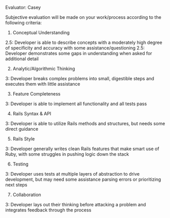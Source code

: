 Evaluator: Casey

Subjective evaluation will be made on your work/process according to the following criteria:

1. Conceptual Understanding

2.5: Developer is able to describe concepts with a moderately high degree of specificity and accuracy with some assistance/questioning
2.5: Developer demonstrates some gaps in understanding when asked for additional detail

2. Analytic/Algorithmic Thinking

3: Developer breaks complex problems into small, digestible steps and executes them with little assistance

3. Feature Completeness

3: Developer is able to implement all functionality and all tests pass

4. Rails Syntax & API

3: Developer is able to utilize Rails methods and structures, but needs some direct guidance

5. Rails Style

3: Developer generally writes clean Rails features that make smart use of Ruby, with some struggles in pushing logic down the stack

6. Testing

3: Developer uses tests at multiple layers of abstraction to drive development, but may need some assistance parsing errors or prioritizing next steps

7. Collaboration

3: Developer lays out their thinking before attacking a problem and integrates feedback through the process
